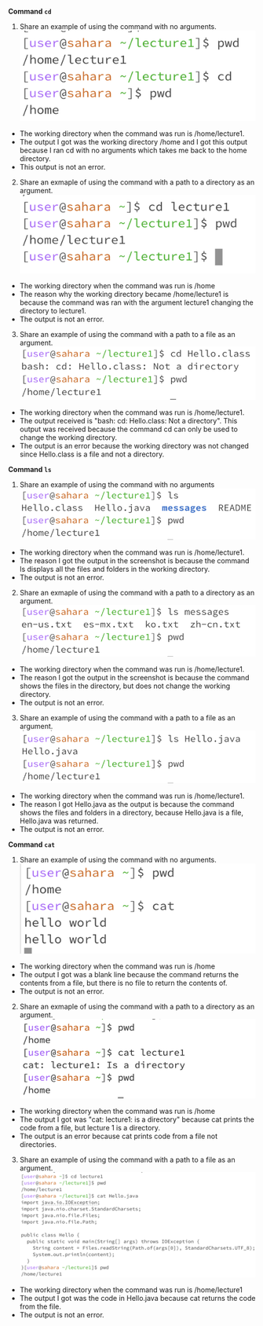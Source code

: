 **Command `cd`**
1. Share an example of using the command with no arguments.
![Image](cccd1.png)
- The working directory when the command was run is /home/lecture1.
- The output I got was the working directory /home and I got this output because I ran cd with no arguments which takes me back to the home directory.
- This output is not an error.
2. Share an exmaple of using the command with a path to a directory as an argument.
![Image](cccd2.png)
- The working directory when the command was run is /home
- The reason why the working directory became /home/lecture1 is because the command was ran with the argument lecture1 changing the directory to lecture1.
- The output is not an error.
3. Share an example of using the command with a path to a file as an argument.
![Image](cd3.png)
- The working directory when the command was run is /home/lecture1.
- The output received is "bash: cd: Hello.class: Not a directory". This output was received because the command cd can only be used to change the working directory.
- The output is an error because the working directory was not changed since Hello.class is a file and not a directory.

**Command `ls`**
1. Share an example of using the command with no arguments
![Image](ls1.png)
- The working directory when the command was run is /home/lecture1.
- The reason I got the output in the screenshot is because the command ls displays all the files and folders in the working directory.
- The output is not an error.
2. Share an exmaple of using the command with a path to a directory as an argument.
![Image](ls2.png)
- The working directory when the command was run is /home/lecture1.
- The reason I got the output in the screenshot is because the command shows the files in the directory, but does not change the working directory.
- The output is not an error.
3. Share an example of using the command with a path to a file as an argument.
![Image](lls3.png)
- The working directory when the command was run is /home/lecture1.
- The reason I got Hello.java as the output is because the command shows the files and folders in a directory, because Hello.java is a file, Hello.java was returned.
- The output is not an error.

**Command `cat`**
1. Share an example of using the command with no arguments.
![Image](ccat1.png)
- The working directory when the command was run is /home
- The output I got was a blank line because the command returns the contents from a file, but there is no file to return the contents of.
- The output is not an error.
2. Share an exmaple of using the command with a path to a directory as an argument.
![Image](cat2.png)
- The working directory when the command was run is /home
- The output I got was "cat: lecture1: is a directory" because cat prints the code from a file, but lecture 1 is a directory.
- The output is an error because cat prints code from a file not directories.
3. Share an example of using the command with a path to a file as an argument.
![Image](cat3.png)
- The working directory when the command was run is /home/lecture1
- The output I got was the code in Hello.java because cat returns the code from the file.
- The output is not an error.
